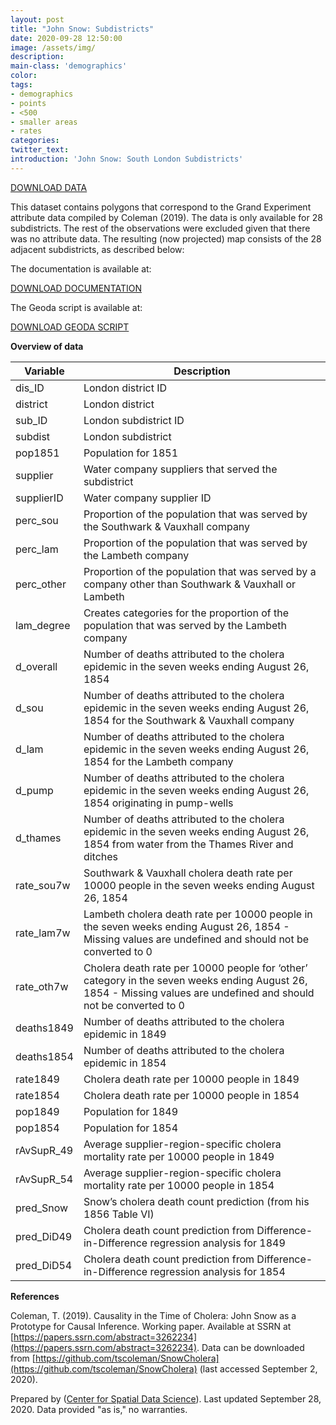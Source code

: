 ```yaml
---
layout: post
title: "John Snow: Subdistricts"
date: 2020-09-28 12:50:00
image: /assets/img/
description:
main-class: 'demographics'
color:
tags:
- demographics
- points
- <500
- smaller areas
- rates
categories:
twitter_text:
introduction: 'John Snow: South London Subdistricts'
---
```

<script>
  var map = L.map('map');
  L.tileLayer('https://api.tiles.mapbox.com/v4/{id}/{z}/{x}/{y}.png?access_token=pk.eyJ1IjoibWFwYm94IiwiYSI6ImNpejY4NXVycTA2emYycXBndHRqcmZ3N3gifQ.rJcFIG214AriISLbB6B5aw', { <!--this is the URL for the Nepal Geojson-->
		maxZoom: 18,
		attribution: 'Map data &copy; <a href="http://openstreetmap.org">OpenStreetMap</a> contributors, ' +
			'<a href="http://creativecommons.org/licenses/by-sa/2.0/">CC-BY-SA</a>, ' +
			'Imagery © <a href="http://mapbox.com">Mapbox</a>',
		id: 'mapbox.light'
	}).addTo(map);

  map.scrollWheelZoom.disable();
  map.touchZoom.disable();
  var enableMapInteraction = function () {
      map.scrollWheelZoom.enable();
      map.touchZoom.enable();
  }
  $('#map').on('click touch', enableMapInteraction);
$('#map').on('mouseout', function(){ map.scrollWheelZoom.disable();});

  var smallIcon = L.icon({
         iconUrl: 'http://www.hckrecruitment.nic.in/images/blue.png',
         iconSize: [16, 16], // size of the icon
         });

   function onEachFeature(feature, layer) {
     //console.log(feature);
     var txt = "";
     for (var fname in feature.properties) {
       txt += fname;
       txt += " : ";
       txt += feature.properties[fname];
       txt += "<br/>";
     }
     layer.bindPopup(txt);
   }


  // load GeoJSON from an external file
  // load GeoJSON from an external file
  $.getJSON("../data/subdistricts.geojson",function(data){
    // add GeoJSON layer to the map once the file is loaded
    var json = L.geoJson(data, {
      pointToLayer: function(feature, latlng) {
        
        return L.marker(latlng, {
          icon: smallIcon
        });
      },
      onEachFeature: onEachFeature
    });
    json.addTo(map);
    map.fitBounds(json.getBounds());
  });

</script>

[DOWNLOAD DATA](../data/snow7.zip)

This dataset contains polygons that correspond to the Grand Experiment attribute data compiled by Coleman (2019). The data is only available for 28 subdistricts. The rest of the observations were excluded given that there was no attribute data. The resulting (now projected) map consists of the 28 adjacent subdistricts, as described below:

The documentation is available at:

[DOWNLOAD DOCUMENTATION](../data/snow_documentation.pdf)

The Geoda script is available at:

[DOWNLOAD GEODA SCRIPT](../data/geoda_scripts_snow.pdf)


**Overview of data**

|	Variable	| 	Description 	|
|---|---|				
|	dis_ID 	|	London district ID 	|
|	district 	|	London district 	|
|	sub_ID 	|	London subdistrict ID 	|
|	subdist 	|	London subdistrict 	|
|	pop1851 	|	Population for 1851 	|
|	supplier 	|	Water company suppliers that served the subdistrict 	|
|	supplierID 	|	Water company supplier ID 	|
|	perc_sou 	|	Proportion of the population that was served by the Southwark & Vauxhall company 	|
|	perc_lam 	|	Proportion of the population that was served by the Lambeth company 	|
|	perc_other 	|	Proportion of the population that was served by a company other than Southwark & Vauxhall or Lambeth 	|
|	lam_degree 	|	Creates categories for the proportion of the population that was served by the Lambeth company 	|
|	d_overall 	|	Number of deaths attributed to the cholera epidemic in the seven weeks ending August 26, 1854 	|
|	d_sou 	|	Number of deaths attributed to the cholera epidemic in the seven weeks ending August 26, 1854 for the Southwark & Vauxhall company 	|
|	d_lam 	|	Number of deaths attributed to the cholera epidemic in the seven weeks ending August 26, 1854 for the Lambeth company 	|
|	d_pump 	|	Number of deaths attributed to the cholera epidemic in the seven weeks ending August 26, 1854 originating in pump-wells 	|
|	d_thames 	|	Number of deaths attributed to the cholera epidemic in the seven weeks ending August 26, 1854 from water from the Thames River and ditches 	|
|	rate_sou7w 	|	Southwark & Vauxhall cholera death rate per 10000 people in the seven weeks ending August 26, 1854 	|
|	rate_lam7w 	|	Lambeth cholera death rate per 10000 people in the seven weeks ending August 26, 1854 - Missing values are undefined and should not be converted to 0 	|
|	rate_oth7w 	|	Cholera death rate per 10000 people for ‘other’ category in the seven weeks ending August 26, 1854 - Missing values are undefined and should not be converted to 0 	|
|	deaths1849 	|	Number of deaths attributed to the cholera epidemic in 1849 	|
|	deaths1854 	|	Number of deaths attributed to the cholera epidemic in 1854 	|
|	rate1849 	|	Cholera death rate per 10000 people in 1849 	|
|	rate1854 	|	Cholera death rate per 10000 people in 1854 	|
|	pop1849 	|	Population for 1849 	|
|	pop1854 	|	Population for 1854 	|
|	rAvSupR_49 	|	Average supplier-region-specific cholera mortality rate per 10000 people in 1849 	|
|	rAvSupR_54 	|	Average supplier-region-specific cholera mortality rate per 10000 people in 1854 	|
|	pred_Snow 	|	Snow’s cholera death count prediction (from his 1856 Table VI) 	|
|	pred_DiD49 	|	Cholera death count prediction from Difference-in-Difference regression analysis for 1849 	|
|	pred_DiD54 	|	Cholera death count prediction from Difference-in-Difference regression analysis for 1854 	|


**References**

Coleman, T. (2019). Causality in the Time of Cholera: John Snow as a Prototype for Causal Inference. Working paper. Available at SSRN at [https://papers.ssrn.com/abstract=3262234](https://papers.ssrn.com/abstract=3262234). Data can be downloaded from [https://github.com/tscoleman/SnowCholera](https://github.com/tscoleman/SnowCholera) (last accessed September 2, 2020).



Prepared by ([Center for Spatial Data Science](https://spatial.uchicago.edu/)). Last updated September 28, 2020. Data provided "as is," no warranties.

